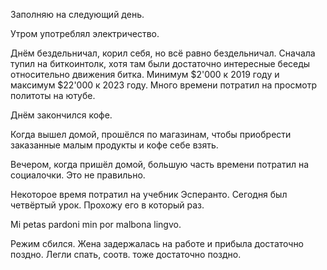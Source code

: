 Заполняю на следующий день.

Утром употреблял электричество.

Днём бездельничал, корил себя, но всё равно бездельничал.
Сначала тупил на биткоинтолк, хотя там были достаточно интересные беседы относительно движения битка.
Минимум $2'000 к 2019 году и максимум $22'000 к 2023 году.
Много времени потратил на просмотр политоты на ютубе.

Днём закончился кофе.

Когда вышел домой, прошёлся по магазинам, чтобы приобрести заказанные малым продукты и кофе себе взять.

Вечером, когда пришёл домой, большую часть времени потратил на социалочки.
Это не правильно.

Некоторое время потратил на учебник Эсперанто. Сегодня был четвёртый урок. Прохожу его в который раз.

Mi petas pardoni min por malbona lingvo.

Режим сбился.
Жена задержалась на работе и прибыла достаточно поздно. Легли спать, соотв. тоже достаточно поздно.